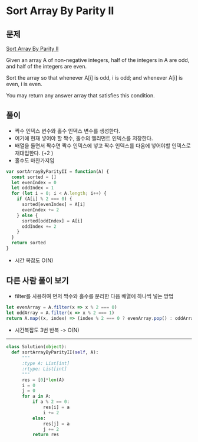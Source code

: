 # Sort Array By Parity II

## 문제

[Sort Array By Parity II](https://leetcode.com/problems/sort-array-by-parity-ii/)

Given an array A of non-negative integers, half of the integers in A are odd, and half of the integers are even.

Sort the array so that whenever A[i] is odd, i is odd; and whenever A[i] is even, i is even.

You may return any answer array that satisfies this condition.

## 풀이

- 짝수 인덱스 변수와 홀수 인덱스 변수를 생성한다.
- 여기에 현재 넣어야 할 짝수, 홀수의 엘리먼트 인덱스를 저장한다.
- 배열을 돌면서 짝수면 짝수 인덱스에 넣고 짝수 인덱스를 다음에 넣어야할 인덱스로 재대입한다. (+2 )
- 홀수도 마찬가지임

```js
var sortArrayByParityII = function(A) {
  const sorted = []
  let evenIndex = 0
  let oddIndex = 1
  for (let i = 0; i < A.length; i++) {
    if (A[i] % 2 === 0) {
      sorted[evenIndex] = A[i]
      evenIndex += 2
    } else {
      sorted[oddIndex] = A[i]
      oddIndex += 2
    }
  }
  return sorted
}
```

- 시간 복잡도
  O(N)

## 다른 사람 풀이 보기

- filter를 사용하여 먼저 짝수와 홀수를 분리한 다음 배열에 하나씩 넣는 방법

```js
let evenArray = A.filter(x => x % 2 === 0)
let oddArray = A.filter(x => x % 2 === 1)
return A.map((x, index) => (index % 2 === 0 ? evenArray.pop() : oddArray.pop()))
```

- 시간복잡도
  3번 반복 -> O(N)

---

```py
class Solution(object):
  def sortArrayByParityII(self, A):
      """
      :type A: List[int]
      :rtype: List[int]
      """
      res = [0]*len(A)
      i = 0
      j = 0
      for a in A:
          if a % 2 == 0:
              res[i] = a
              i += 2
          else:
              res[j] = a
              j += 2
          return res
```
